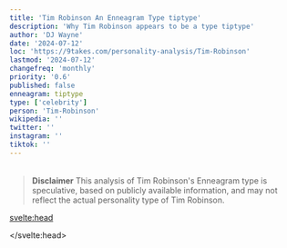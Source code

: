 ```yaml
---
title: 'Tim Robinson An Enneagram Type tiptype'
description: 'Why Tim Robinson appears to be a type tiptype'
author: 'DJ Wayne'
date: '2024-07-12'
loc: 'https://9takes.com/personality-analysis/Tim-Robinson'
lastmod: '2024-07-12'
changefreq: 'monthly'
priority: '0.6'
published: false
enneagram: tiptype
type: ['celebrity']
person: 'Tim-Robinson'
wikipedia: ''
twitter: ''
instagram: ''
tiktok: ''
---
```


<!--
    childhood and upbringing
    first big success
    style habits and quirks that relate to their personality type
    stressful moments in their life and how they handled them
    comfort- moments in their life where they are doing well and killing it
-->
<!-- // keywords:  -->

<script>
	// import  PopCard  from "$lib/components/atoms/PopCard.svelte";
import BlogPurpose from '$lib/components/blog/BlogPurpose.svelte'
</script>

<div
	style="display: flex;
    justify-content: center;
    margin: 1rem 0;
	"
>
	<!-- <PopCard
		image={`/types/tiptypes/${'Tim-Robinson'}.webp`}
		enneagramType={tiptype}
		showIcon={false}
		displayText="Tim Robinson"
		subtext=""
	/> -->
</div>

> **Disclaimer** This analysis of Tim Robinson's Enneagram type is speculative, based on publicly available information, and may not reflect the actual personality type of Tim Robinson.

<p class="firstLetter"></p>

<svelte:head>

<script type="application/ld+json">

</script>

</svelte:head>

<style lang="scss"></style>

